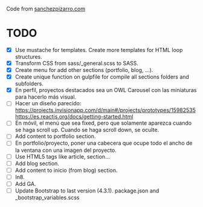 Code from [sanchezpizarro.com](http://sanchezpizarro.com)

# TODO

- [x] Use mustache for templates. Create more templates for HTML loop structures.
- [x] Transform CSS from sass/_general.scss to SASS.
- [x] Create menu for add other sections (portfolio, blog, ...).
- [x] Create unique function on gulpfile for compile all sections folders and subfolders.
- [x] En perfil, proyectos destacados sea un OWL Carousel con las miniaturas para hacerlo más visual.
- [ ] Hacer un diseño parecido: https://projects.invisionapp.com/d/main#/projects/prototypes/15982535 https://es.reactjs.org/docs/getting-started.html
- [ ] En móvil, el menú que sea fixed, pero que solamente aparezca cuando se haga scroll up. Cuando se haga scroll down, se oculte.
- [ ] Add content to portfolio section.
- [ ] En portfolio/proyecto, poner una cabecera que ocupe todo el ancho de la ventana con una imagen del proyecto.
- [ ] Use HTML5 tags like article, section...
- [ ] Add blog section.
- [ ] Add content to inicio (from blog) section.
- [ ] In8.
- [ ] Add GA.
- [ ] Update Bootstrap to last version (4.3.1). package.json and _bootstrap_variables.scss